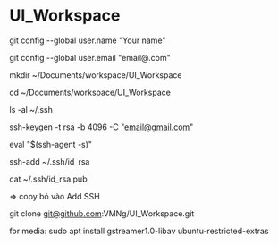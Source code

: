 # UI_Workspace
git config --global user.name "Your name"

git config --global user.email "email@.com"

mkdir ~/Documents/workspace/UI_Workspace

cd ~/Documents/workspace/UI_Workspace

ls -al ~/.ssh

ssh-keygen -t rsa -b 4096 -C "email@gmail.com"

eval "$(ssh-agent -s)"

ssh-add ~/.ssh/id_rsa

cat ~/.ssh/id_rsa.pub

=> copy bỏ vào Add SSH 

git clone git@github.com:VMNg/UI_Workspace.git

for media: sudo apt install gstreamer1.0-libav ubuntu-restricted-extras


